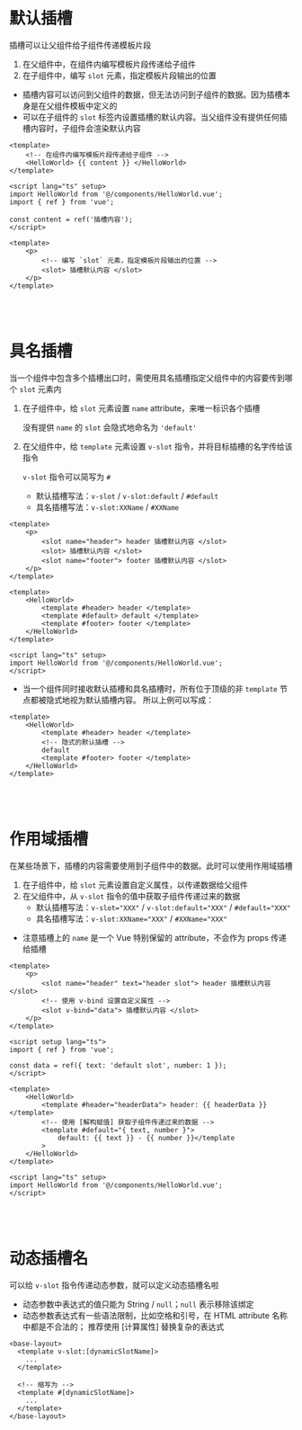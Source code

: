 # 默认插槽

插槽可以让父组件给子组件传递模板片段

1. 在父组件中，在组件内编写模板片段传递给子组件
2. 在子组件中，编写 `slot` 元素，指定模板片段输出的位置

-   插槽内容可以访问到父组件的数据，但无法访问到子组件的数据。因为插槽本身是在父组件模板中定义的
-   可以在子组件的 `slot` 标签内设置插槽的默认内容。当父组件没有提供任何插槽内容时，子组件会渲染默认内容

```vue
<template>
    <!-- 在组件内编写模板片段传递给子组件 -->
    <HelloWorld> {{ content }} </HelloWorld>
</template>

<script lang="ts" setup>
import HelloWorld from '@/components/HelloWorld.vue';
import { ref } from 'vue';

const content = ref('插槽内容');
</script>
```

```vue
<template>
    <p>
        <!-- 编写 `slot` 元素，指定模板片段输出的位置 -->
        <slot> 插槽默认内容 </slot>
    </p>
</template>
```

<br><br>

# 具名插槽

当一个组件中包含多个插槽出口时，需使用具名插槽指定父组件中的内容要传到哪个 `slot` 元素内

1. 在子组件中，给 `slot` 元素设置 `name` attribute，来唯一标识各个插槽

    没有提供 `name` 的 `slot` 会隐式地命名为 `'default'`

2. 在父组件中，给 `template` 元素设置 `v-slot` 指令，并将目标插槽的名字传给该指令

    `v-slot` 指令可以简写为 `#`

    - 默认插槽写法：`v-slot` / `v-slot:default` / `#default`
    - 具名插槽写法：`v-slot:XXName` / `#XXName`

```vue
<template>
    <p>
        <slot name="header"> header 插槽默认内容 </slot>
        <slot> 插槽默认内容 </slot>
        <slot name="footer"> footer 插槽默认内容 </slot>
    </p>
</template>
```

```vue
<template>
    <HelloWorld>
        <template #header> header </template>
        <template #default> default </template>
        <template #footer> footer </template>
    </HelloWorld>
</template>

<script lang="ts" setup>
import HelloWorld from '@/components/HelloWorld.vue';
</script>
```

-   当一个组件同时接收默认插槽和具名插槽时，所有位于顶级的非 `template` 节点都被隐式地视为默认插槽内容。
    所以上例可以写成：

```vue
<template>
    <HelloWorld>
        <template #header> header </template>
        <!-- 隐式的默认插槽 -->
        default
        <template #footer> footer </template>
    </HelloWorld>
</template>
```

<br><br>

# 作用域插槽

在某些场景下，插槽的内容需要使用到子组件中的数据。此时可以使用作用域插槽

1. 在子组件中，给 `slot` 元素设置自定义属性，以传递数据给父组件
2. 在父组件中，从 `v-slot` 指令的值中获取子组件传递过来的数据
    - 默认插槽写法：`v-slot="XXX"` / `v-slot:default="XXX"` / `#default="XXX"`
    - 具名插槽写法：`v-slot:XXName="XXX"` / `#XXName="XXX"`

-   注意插槽上的 `name` 是一个 Vue 特别保留的 attribute，不会作为 props 传递给插槽

```vue
<template>
    <p>
        <slot name="header" text="header slot"> header 插槽默认内容 </slot>
        <!-- 使用 v-bind 设置自定义属性 -->
        <slot v-bind="data"> 插槽默认内容 </slot>
    </p>
</template>

<script setup lang="ts">
import { ref } from 'vue';

const data = ref({ text: 'default slot', number: 1 });
</script>
```

```vue
<template>
    <HelloWorld>
        <template #header="headerData"> header: {{ headerData }} </template>
        <!-- 使用 [解构赋值] 获取子组件传递过来的数据 -->
        <template #default="{ text, number }">
            default: {{ text }} - {{ number }}</template
        >
    </HelloWorld>
</template>

<script lang="ts" setup>
import HelloWorld from '@/components/HelloWorld.vue';
</script>
```

<br><br>

# 动态插槽名

可以给 `v-slot` 指令传递动态参数，就可以定义动态插槽名啦

-   动态参数中表达式的值只能为 String / `null`；`null` 表示移除该绑定
-   动态参数表达式有一些语法限制，比如空格和引号，在 HTML attribute 名称中都是不合法的；
    推荐使用 [计算属性] 替换复杂的表达式

```vue
<base-layout>
  <template v-slot:[dynamicSlotName]>
    ...
  </template>

  <!-- 缩写为 -->
  <template #[dynamicSlotName]>
    ...
  </template>
</base-layout>
```

<br><br>
